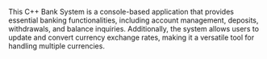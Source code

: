 This C++ Bank System is a console-based application that provides essential banking functionalities, including account management, deposits, withdrawals, and balance inquiries. Additionally, the system allows users to update and convert currency exchange rates, making it a versatile tool for handling multiple currencies.

